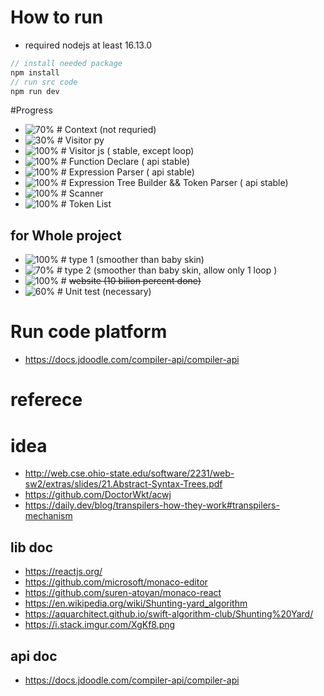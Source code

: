 # How to run 
- required nodejs at least 16.13.0
```js
// install needed package
npm install
// run src code
npm run dev
```
#Progress

- ![70%](https://progress-bar.dev/70) # Context (not requried)
- ![30%](https://progress-bar.dev/30) # Visitor py
- ![100%](https://progress-bar.dev/100) # Visitor js ( stable, except loop)
- ![100%](https://progress-bar.dev/100) # Function Declare ( api stable)
- ![100%](https://progress-bar.dev/100) # Expression Parser ( api stable)
- ![100%](https://progress-bar.dev/100) # Expression Tree Builder && Token Parser ( api stable)
- ![100%](https://progress-bar.dev/100) # Scanner
- ![100%](https://progress-bar.dev/100) # Token List

## for Whole project

- ![100%](https://progress-bar.dev/100) # type 1 (smoother than baby skin)
- ![70%](https://progress-bar.dev/0) # type 2 (smoother than baby skin, allow only 1 loop )
- ![100%](https://progress-bar.dev/100) # ~~website (10 bilion percent done)~~
- ![60%](https://progress-bar.dev/60) # Unit test (necessary)

# Run code platform

- https://docs.jdoodle.com/compiler-api/compiler-api

# referece

# idea

- http://web.cse.ohio-state.edu/software/2231/web-sw2/extras/slides/21.Abstract-Syntax-Trees.pdf
- https://github.com/DoctorWkt/acwj
- https://daily.dev/blog/transpilers-how-they-work#transpilers-mechanism

## lib doc

- https://reactjs.org/
- https://github.com/microsoft/monaco-editor
- https://github.com/suren-atoyan/monaco-react
- https://en.wikipedia.org/wiki/Shunting-yard_algorithm
- https://aquarchitect.github.io/swift-algorithm-club/Shunting%20Yard/
- https://i.stack.imgur.com/XgKf8.png

## api doc

- https://docs.jdoodle.com/compiler-api/compiler-api
